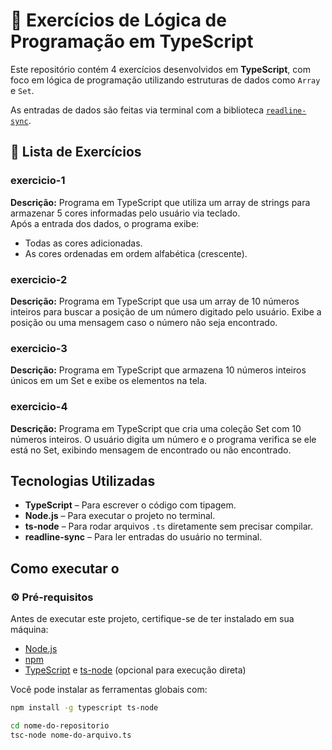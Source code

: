 # 📂 Exercícios de Lógica de Programação em TypeScript

Este repositório contém 4 exercícios desenvolvidos em **TypeScript**, com foco em lógica de programação utilizando estruturas de dados como `Array` e `Set`.

As entradas de dados são feitas via terminal com a biblioteca [`readline-sync`](https://www.npmjs.com/package/readline-sync).

## 📘 Lista de Exercícios

### exercicio-1

**Descrição:** 
Programa em TypeScript que utiliza um array de strings para armazenar 5 cores informadas pelo usuário via teclado.  
Após a entrada dos dados, o programa exibe:

- Todas as cores adicionadas.
- As cores ordenadas em ordem alfabética (crescente).


### exercicio-2

**Descrição:**
Programa em TypeScript que usa um array de 10 números inteiros para buscar a posição de um número digitado pelo usuário. Exibe a posição ou uma mensagem caso o número não seja encontrado.

### exercicio-3
**Descrição:** 
Programa em TypeScript que armazena 10 números inteiros únicos em um Set e exibe os elementos na tela.

### exercicio-4
**Descrição:** 
Programa em TypeScript que cria uma coleção Set com 10 números inteiros.
O usuário digita um número e o programa verifica se ele está no Set, exibindo mensagem de encontrado ou não encontrado.
## Tecnologias Utilizadas

- **TypeScript** – Para escrever o código com tipagem.
- **Node.js** – Para executar o projeto no terminal.
- **ts-node** – Para rodar arquivos `.ts` diretamente sem precisar compilar.
- **readline-sync** – Para ler entradas do usuário no terminal.

##  Como executar o

### ⚙️ Pré-requisitos

Antes de executar este projeto, certifique-se de ter instalado em sua máquina:

- [Node.js](https://nodejs.org/)
- [npm](https://www.npmjs.com/)
- [TypeScript](https://www.typescriptlang.org/) e [ts-node](https://typestrong.org/ts-node) (opcional para execução direta)

Você pode instalar as ferramentas globais com:

```bash
npm install -g typescript ts-node

cd nome-do-repositorio
tsc-node nome-do-arquivo.ts